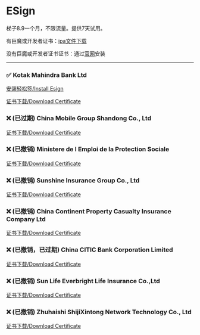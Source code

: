 # ESign

梯子8.9一个月，不限流量。提供7天试用。

有巨魔或开发者证书：[ipa文件下载](https://chatbrowser.oss-cn-beijing.aliyuncs.com/dist/Anony.ipa)

没有巨魔或开发者证书证书：通过[官网](https://manual.chatbrowser.top/sell/)安装

---

### ✅  Kotak Mahindra Bank Ltd
[安装轻松签/Install Esign](itms-services://?action=download-manifest&url=https://app-trick.github.io/iOS/plist/com.wqifsdxklp.czvhxrip.plist)

[证书下载/Download Certificate](/iOS/cert/Kotak%20Mahindra%20Bank%20Ltd.zip)
### ❌ (已过期) China Mobile Group Shandong Co., Ltd
[证书下载/Download Certificate](/iOS/cert/China%20Mobile%20Group%20Shandong%20Co.%2C%20Ltd.zip)
### ❌ (已撤销) Ministere de I Emploi de la Protection Sociale
[证书下载/Download Certificate](/iOS/cert/Ministere%20de%20I%20Emploi%20de%20la%20Protection%20Sociale.zip)
### ❌ (已撤销) Sunshine Insurance Group Co., Ltd
[证书下载/Download Certificate](/iOS/cert/Sunshine%20Insurance%20Group%20Co.%2C%20Ltd.zip)
### ❌ (已撤销) China Continent Property   Casualty Insurance Company Ltd
[证书下载/Download Certificate](/iOS/cert/China%20Continent%20Property%20%20%20Casualty%20Insurance%20Company%20Ltd.zip)
### ❌ (已撤销，已过期) China CITIC Bank Corporation Limited
[证书下载/Download Certificate](/iOS/cert/China%20CITIC%20Bank%20Corporation%20Limited.zip)
### ❌ (已撤销) Sun Life Everbright Life Insurance Co.,Ltd
[证书下载/Download Certificate](/iOS/cert/Sun%20Life%20Everbright%20Life%20Insurance%20Co.%2CLtd.zip)
### ❌ (已撤销) Zhuhaishi ShijiXintong Network Technology Co., Ltd
[证书下载/Download Certificate](/iOS/cert/Zhuhaishi%20ShijiXintong%20Network%20Technology%20Co.%2C%20Ltd.zip)